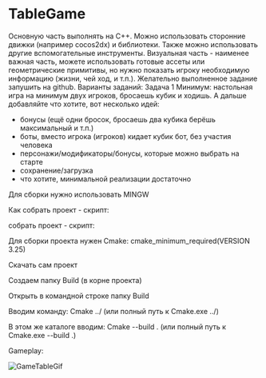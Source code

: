 # TableGame

Основную часть выполнять на C++. Можно использовать сторонние движки 
(например cocos2dx) и библиотеки. Также можно использовать другие 
вспомогательные инструменты.
Визуальная часть - наименее важная часть, можете использовать готовые 
ассеты или геометрические примитивы, но нужно показать игроку 
необходимую информацию (жизни, чей ход, и т.п.).
Желательно выполненное задание запушить на github.
Варианты заданий:
Задача 1
Минимум: настольная игра на минимум двух игроков, бросаешь кубик и 
ходишь.
А дальше добавляйте что хотите, вот несколько идей:
- бонусы (ещё одни бросок, бросаешь два кубика берёшь максимальный и 
т.п.)
- боты, вместо игрока (игроков) кидает кубик бот, без участия человека
- персонажи/модификаторы/бонусы, которые можно выбрать на старте
- сохранение/загрузка
- что хотите, минимальной реализации достаточно


Для сборки нужно использовать MINGW

Как собрать проект - скрипт:

собрать проект - скрипт:

Для сборки проекта нужен Cmake: cmake_minimum_required(VERSION 3.25)

Скачать сам проект

Создаем папку Build (в корне проекта)

Открыть в командной строке папку Build

Вводим команду: Cmake ../ (или полный путь к Cmake.exe ../)

В этом же каталоге вводим: Cmake --build . (или полный путь к Cmake.exe --build .)

Gameplay:

![GameTableGif](https://github.com/Vyaseslav/TableGame/assets/79661069/9b377eaf-af5c-4c72-9021-6b326fc1b627)
